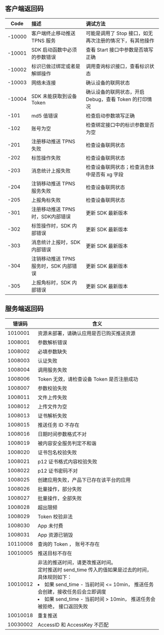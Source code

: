 ## 客户端返回码


| Code   | 描述                         | 调试方法                                            |
| ------ | :--------------------------- | :--------------------------------------------------- |
| -10000 | 客户端终止移动推送 TPNS 服务           | 可能是调用了 Stop 接口，如无再次注册的情况下，有其他操作 |
| -10001 | SDK 启动函数中必须的参数错误  | 查看 Start 接口中参数是否填写正确                 |
| -10002 | 标识已做过绑定或者是解绑操作 | 调用查询标识接口，查看标识状态                       |
| -10003 | 网络未连接                   | 确认设备的联网状态                                   |
| -10004 | SDK 未能获取到设备 Token       | 确认设备的联网状态，开启 Debug，查看 Token 的打印情况   |
| -101   | md5 值错误                    | 检查启动参数填写正确                                 |
| -102   | 账号为空                     | 检查绑定接口中的标识参数是否为空                     |
| -201   | 注册移动推送 TPNS 失败                 | 检查设备联网状态                                     |
| -202   | 标签操作失败                 | 检查设备联网状态                                     |
| -203   | 消息统计上报失败             | 检查设备联网状态；检查消息体中是否有 xg 字段           |
| -204   | 注销移动推送 TPNS 服务失败             | 检查设备联网状态                                     |
| -205   | 上报角标失败                 | 检查设备联网状态                                     |
| -301   | 注册移动推送 TPNS 时，SDK内部错误      | 更新 SDK 最新版本                                      |
| -302   | 标签操作时，SDK 内部错误      | 更新 SDK 最新版本                                      |
| -303   | 消息统计上报时，SDK 内部错误  | 更新 SDK 最新版本                                      |
| -304   | 注销移动推送 TPNS 服务时，SDK 内部错误  | 更新 SDK 最新版本                                      |
| -305   | 上报角标时，SDK 内部错误      | 更新 SDK 最新版本                                      |


## 服务端返回码

| 错误码   | 含义                    |
| ----- | --------------------- |
| 1010001| 资源未部署，请确认应用是否已购买推送资源 |
| 1008001 | 参数解析错误       |
| 1008002 | 必填参数缺失       |
| 1008003 | 认证失败           |
| 1008004 | 调用服务失败       |
| 1008006 | Token 无效，请检查设备 Token 是否注册成功 |
| 1008007 | 参数校验失败       |
| 1008011| 文件上传失败|
| 1008012  |上传文件为空|
| 1008013  |证书解析失败|
| 1008015  |推送任务 ID 不存在|
| 1008016  |日期时间参数格式不对|
| 1008019  |被内容安全服务判定不和谐|
| 1008020  |证书包名校验失败|
| 1008021 |p12 证书格式内容校验失败|
| 1008022  |p12 证书密码不对|
| 1008025  |创建应用失败，产品下已存在该平台的应用|
| 1008026 |  批量操作，部分失败 |
| 1008027 | 批量操作，全部失败 |
| 1008028  |超出限频|
| 1008029  |Token 校验非法|
| 1008030  |App 未付费|
| 1008031  |App 资源已销毁|
| 10110008 | 查询的 Token ， 账号不存在 |
| 10010005 |推送目标不存在 |
| 10010012 |  非法的推送时间，请更改推送时间。<br>定时推送时 send_time 传入的值如果是过去的时间，具体规则如下：<li>如果 send_time - 当前时间 <= 10min， 推送任务会创建，接收任务后会立即调度</li><li> 如果 send_time - 当前时间 > 10min， 推送任务会被拒绝， 接口返回失败</li> |
| 10010018 | 重复推送 |
| 10030002 |AccessID 和 AccessKey 不匹配 |

